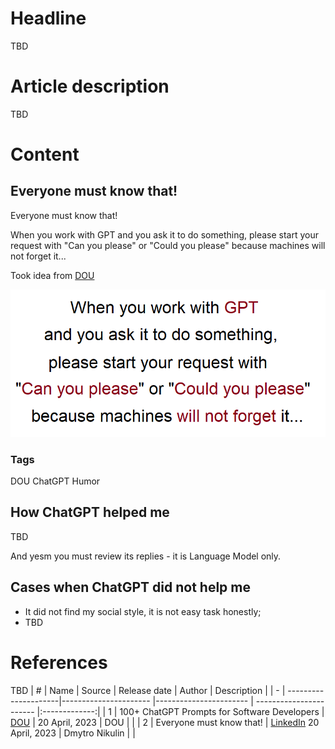 # Headline
TBD

# Article description
TBD 

# Content

## Everyone must know that!
Everyone must know that!

When you work with GPT and you ask it to do something, please start your request with "Can you please" or "Could you please" because machines will not forget it...

Took idea from [DOU](https://dou.ua/forums/topic/43131/?from=tg&utm_source=telegram&utm_medium=social)

<img src="./Images/ChatGPTAsk.png" alt="TBD" />

### Tags
DOU ChatGPT Humor

## How ChatGPT helped me 
TBD

And yesm you must review its replies - it is Language Model only.

## Cases when ChatGPT did not help me 
- It did not find my social style, it is not easy task honestly;
- TBD

# References
TBD
| # | Name                 | Source                | Release date           |  Author                 | Description   |
| - | ---------------------|---------------------- |----------------------- | ----------------------- |:-------------:|
| 1 | 100+ ChatGPT Prompts for Software Developers | [DOU](https://dou.ua/forums/topic/43131/?from=tg&utm_source=telegram&utm_medium=social) | 20 April, 2023 | DOU | |
| 2 | Everyone must know that! | [LinkedIn](https://www.linkedin.com/posts/dimanikulin_humor-chatgpt-chatgpttutorial-activity-7056156667721191424-rcxW?utm_source=share&utm_medium=member_desktop) 20 April, 2023 | Dmytro Nikulin | |
